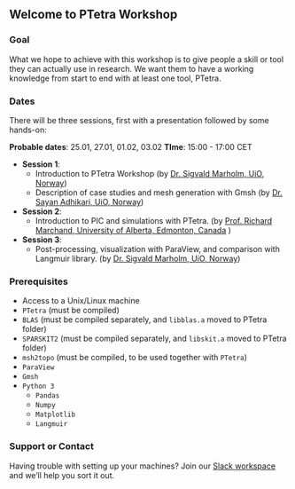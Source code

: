 ## Welcome to PTetra Workshop

### Goal
What we hope to achieve with this workshop is to give people a skill or tool they can actually use in research. We want them to have a working
knowledge from start to end with at least one tool, PTetra.

### Dates

There will be three sessions, first with a presentation followed by some hands-on:

**Probable dates**: 25.01, 27.01, 01.02, 03.02
**TIme**: 15:00 - 17:00 CET

- **Session 1**: 
  - Introduction to PTetra Workshop (by [Dr. Sigvald Marholm, UiO, Norway](https://www.mn.uio.no/fysikk/english/?vrtx=person-view&uid=sigvaldm&lang=en))
  - Description of case studies and mesh generation with Gmsh (by [Dr. Sayan Adhikari, UiO, Norway](https://www.mn.uio.no/fysikk/english/people/aca/sadhi/index.html))
- **Session 2**:
  - Introduction to PIC and simulations with PTetra.  (by [Prof. Richard Marchand, University of Alberta, Edmonton, Canada](https://sites.ualberta.ca/~rmarchan/) )
- **Session 3**:
  - Post-processing, visualization with ParaView, and comparison with Langmuir library. (by [Dr. Sigvald Marholm, UiO, Norway](https://www.mn.uio.no/fysikk/english/?vrtx=person-view&uid=sigvaldm&lang=en))

### Prerequisites

- Access to a Unix/Linux machine
- ``PTetra`` (must be compiled)
- ``BLAS`` (must be compiled separately, and ``libblas.a`` moved to PTetra folder)
- ``SPARSKIT2`` (must be compiled separately, and ``libskit.a`` moved to PTetra folder)
- ``msh2topo`` (must be compiled, to be used together with ``PTetra``)
- ``ParaView``
- ``Gmsh``
- ``Python 3``
  - ``Pandas``
  - ``Numpy``
  - ``Matplotlib``
  - ``Langmuir``

<!-- - Bulleted
- List

1. Numbered
2. List

**Bold** and _Italic_ and `Code` text
 [Link](url) and ![Image](src) -->



### Support or Contact

Having trouble with setting up your machines? Join our [Slack workspace](https://join.slack.com/t/ptetraworkshop/shared_invite/zt-11do628gg-q~zkVBwJhbPE0wjtP99GOQ) and we’ll help you sort it out.

